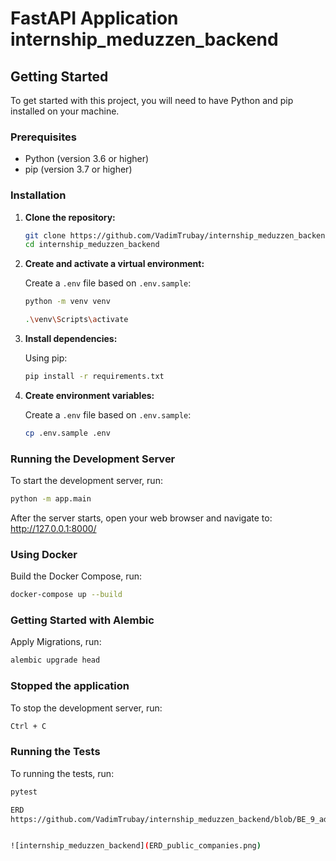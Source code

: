 # FastAPI Application internship_meduzzen_backend

## Getting Started

To get started with this project, you will need to have Python and pip installed on your machine.
### Prerequisites

- Python (version 3.6 or higher)
- pip (version 3.7 or higher)

### Installation

1. **Clone the repository:**

    ```bash
    git clone https://github.com/VadimTrubay/internship_meduzzen_backend.git
    cd internship_meduzzen_backend
    ```
2. **Create and activate a virtual environment:**

    Create a `.env` file based on `.env.sample`:
    ```bash
    python -m venv venv
   
   .\venv\Scripts\activate
    ```
   
3. **Install dependencies:**

    Using pip:
    ```bash
    pip install -r requirements.txt
    ```
   
4. **Create environment variables:**

    Create a `.env` file based on `.env.sample`:
    ```bash
    cp .env.sample .env
    ```

### Running the Development Server

To start the development server, run:

```bash
python -m app.main
```

After the server starts, open your web browser and navigate to:
http://127.0.0.1:8000/

### Using Docker
Build the Docker Compose, run:

```bash
docker-compose up --build
```

### Getting Started with Alembic
Apply Migrations, run:
```bash
alembic upgrade head
```
[//]: # (1. Install Alembic, run:)

[//]: # (```bash)

[//]: # (pip install sqlalchemy alembic)

[//]: # (```)

[//]: # (2. Initialize Alembic, run:)

[//]: # (```bash)

[//]: # (alembic init alembic)

[//]: # (```)

[//]: # (3. Generate Migrations, run:)

[//]: # (```bash)

[//]: # (alembic revision --autogenerate -m "initial migration")

[//]: # (```)


### Stopped the application
To stop the development server, run:

```bash
Ctrl + C
```

### Running the Tests
To running the tests, run:

```bash
pytest
```

```bash
ERD
https://github.com/VadimTrubay/internship_meduzzen_backend/blob/BE_9_add_company_actions/ERD_public_companies.png?raw=true


![internship_meduzzen_backend](ERD_public_companies.png)